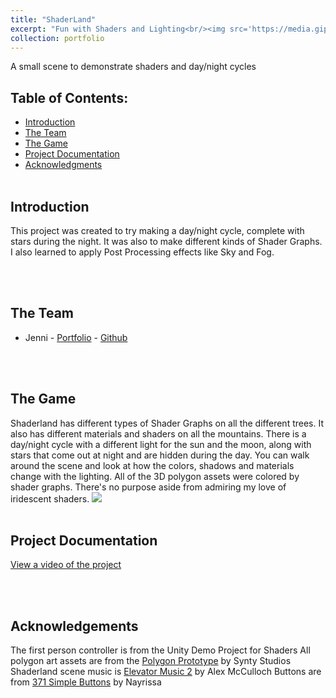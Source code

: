 ```yaml
---
title: "ShaderLand"
excerpt: "Fun with Shaders and Lighting<br/><img src='https://media.giphy.com/media/ds8xrApX0ZaSwiuNEE/giphy.gif'>"
collection: portfolio
---
```



A small scene to demonstrate shaders and day/night cycles

## Table of Contents: <br> 

* [Introduction](#Introduction)
* [The Team](#Team)
* [The Game](#Game)
* [Project Documentation](#Docs)
* [Acknowledgments](#Ack)
<br><br>

## Introduction <a name="Introduction"></a> <br>

This project was created to try making a day/night cycle, complete with stars during the night. It was also to make different kinds of Shader Graphs. I also learned to apply Post Processing effects like Sky and Fog. 

<br><br>
## The Team <a name="Team"></a> <br>
* Jenni - [Portfolio](https://jennithe.dev/) - [Github](https://github.com/JenniTheDev)

<br><br>

## The Game <a name="Game"></a> <br>
Shaderland has different types of Shader Graphs on all the different trees. It also has different materials and shaders on all the mountains. There is a day/night cycle with a different light for the sun and the moon, along with stars that come out at night and are hidden during the day. You can walk around the scene and look at how the colors, shadows and materials change with the lighting. All of the 3D polygon assets were colored by shader graphs. There's no purpose aside from admiring my love of iridescent shaders. 
![](https://media.giphy.com/media/ds8xrApX0ZaSwiuNEE/giphy.gif)
<br><br>

## Project Documentation <a name="Docs"></a> <br>
[View a video of the project](https://www.youtube.com/watch?v=RBjmU5cQnkU)

<br><br>
## Acknowledgements <a name="Ack"></a> <br>
The first person controller is from the Unity Demo Project for Shaders
All polygon art assets are from the [Polygon Prototype](https://assetstore.unity.com/packages/3d/props/exterior/polygon-prototype-low-poly-3d-art-by-synty-137126) by Synty Studios
Shaderland scene music is [Elevator Music 2](https://opengameart.org/content/elevator-music-2) by Alex McCulloch
Buttons are from [371 Simple Buttons](https://assetstore.unity.com/packages/2d/gui/icons/371-simple-buttons-pack-97516) by Nayrissa
